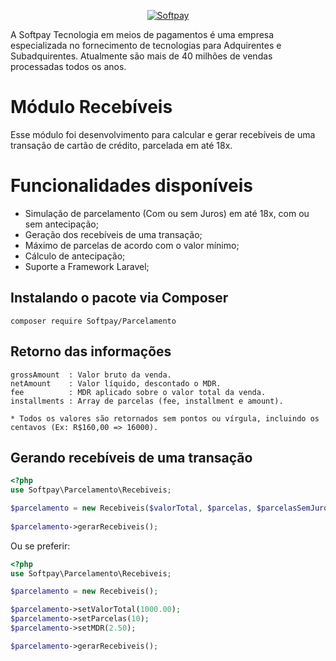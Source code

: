 <p align="center">
 <a href="https://www.softpay.com.br"><img src="https://console.europag.com.br/assets/images/softpay.png" title="Softpay" alt="Softpay"></a>
</p>

A Softpay Tecnologia em meios de pagamentos é uma empresa especializada no fornecimento de tecnologias para Adquirentes e Subadquirentes. Atualmente são mais de 40 milhões de vendas processadas todos os anos.

# Módulo Recebíveis

Esse módulo foi desenvolvimento para calcular e gerar recebíveis de uma transação de cartão de crédito, parcelada em até 18x. 

# Funcionalidades disponíveis

 - Simulação de parcelamento (Com ou sem Juros) em até 18x, com ou sem antecipação;
 - Geração dos recebíveis de uma transação;
 - Máximo de parcelas de acordo com o valor mínimo;
 - Cálculo de antecipação;
 - Suporte a Framework Laravel;
 
## Instalando o pacote via Composer

```
composer require Softpay/Parcelamento
```

## Retorno das informações

```
grossAmount  : Valor bruto da venda.
netAmount    : Valor líquido, descontado o MDR.
fee          : MDR aplicado sobre o valor total da venda.
installments : Array de parcelas (fee, installment e amount).

* Todos os valores são retornados sem pontos ou vírgula, incluindo os centavos (Ex: R$160,00 => 16000).

```

## Gerando recebíveis de uma transação

```php
<?php
use Softpay\Parcelamento\Recebiveis;

$parcelamento = new Recebiveis($valorTotal, $parcelas, $parcelasSemJuros, $valorTotal, $MDR);
        
$parcelamento->gerarRecebiveis();

```
Ou se preferir:
```php
<?php
use Softpay\Parcelamento\Recebiveis;

$parcelamento = new Recebiveis();

$parcelamento->setValorTotal(1000.00);
$parcelamento->setParcelas(10);
$parcelamento->setMDR(2.50);

$parcelamento->gerarRecebiveis();

```

